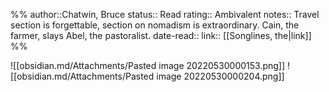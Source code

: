 %%
author::Chatwin, Bruce
status:: Read
rating:: Ambivalent
notes:: Travel section is forgettable, section on nomadism is extraordinary. Cain, the farmer, slays Abel, the pastoralist.
date-read::
link:: [[Songlines, the|link]]
%%

![[obsidian.md/Attachments/Pasted image 20220530000153.png]]
![[obsidian.md/Attachments/Pasted image 20220530000204.png]]

